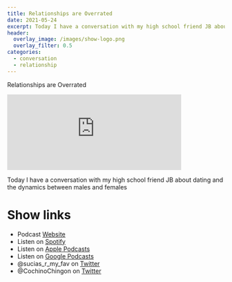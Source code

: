 ```yaml
---
title: Relationships are Overrated
date: 2021-05-24
excerpt: Today I have a conversation with my high school friend JB about dating and the dynamics between males and females
header:
  overlay_image: /images/show-logo.png
  overlay_filter: 0.5
categories:
  - conversation
  - relationship
---
```


Relationships are Overrated

<iframe src="https://open.spotify.com/embed-podcast/episode/6p6ofCgvcRURQHbSISyJPw" width="80%" height="175" frameborder="0" allowtransparency="true" allow="encrypted-media"></iframe>

Today I have a conversation with my high school friend JB about dating and the dynamics between males and females

# Show links

* <i class='fas fa-link'></i>Podcast [ Website](https://sucias.xyz)
* <i class='fab fa-spotify'></i>Listen on [Spotify](https://open.spotify.com/show/3XjoipCU3QzeIaQAAQpBdW)
* <i class='fas fa-podcast'></i>Listen on [Apple Podcasts](https://podcasts.apple.com/us/podcast/sucias-are-my-favorite/id1548173787)
* <i class='fab fa-google-play'></i>Listen on [Google Podcasts](https://podcasts.google.com/feed/aHR0cHM6Ly9hbmNob3IuZm0vcy80MjI0YzYzYy9wb2RjYXN0L3Jzcw==)
* <i class='fab fa-twitter'></i>@sucias_r_my_fav on [Twitter](https://twitter.com/sucias_r_my_fav)
* <i class='fab fa-twitter'></i>@CochinoChingon on [Twitter](https://twitter.com/cochinochingon)

